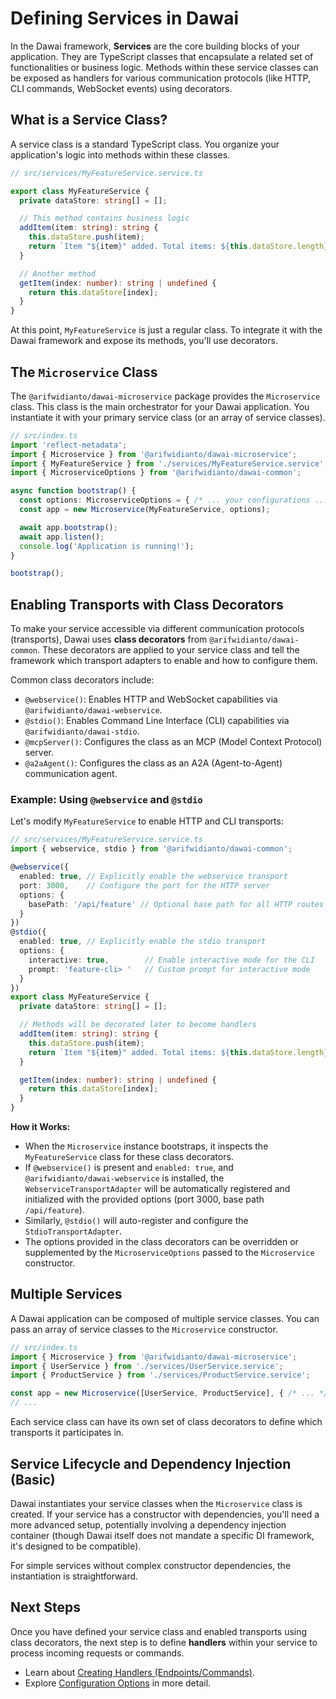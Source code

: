 # Defining Services in Dawai

In the Dawai framework, **Services** are the core building blocks of your application. They are TypeScript classes that encapsulate a related set of functionalities or business logic. Methods within these service classes can be exposed as handlers for various communication protocols (like HTTP, CLI commands, WebSocket events) using decorators.

## What is a Service Class?

A service class is a standard TypeScript class. You organize your application's logic into methods within these classes.

```typescript
// src/services/MyFeatureService.service.ts

export class MyFeatureService {
  private dataStore: string[] = [];

  // This method contains business logic
  addItem(item: string): string {
    this.dataStore.push(item);
    return `Item "${item}" added. Total items: ${this.dataStore.length}`;
  }

  // Another method
  getItem(index: number): string | undefined {
    return this.dataStore[index];
  }
}
```
At this point, `MyFeatureService` is just a regular class. To integrate it with the Dawai framework and expose its methods, you'll use decorators.

## The `Microservice` Class

The `@arifwidianto/dawai-microservice` package provides the `Microservice` class. This class is the main orchestrator for your Dawai application. You instantiate it with your primary service class (or an array of service classes).

```typescript
// src/index.ts
import 'reflect-metadata';
import { Microservice } from '@arifwidianto/dawai-microservice';
import { MyFeatureService } from './services/MyFeatureService.service';
import { MicroserviceOptions } from '@arifwidianto/dawai-common';

async function bootstrap() {
  const options: MicroserviceOptions = { /* ... your configurations ... */ };
  const app = new Microservice(MyFeatureService, options);

  await app.bootstrap();
  await app.listen();
  console.log('Application is running!');
}

bootstrap();
```

## Enabling Transports with Class Decorators

To make your service accessible via different communication protocols (transports), Dawai uses **class decorators** from `@arifwidianto/dawai-common`. These decorators are applied to your service class and tell the framework which transport adapters to enable and how to configure them.

Common class decorators include:
*   `@webservice()`: Enables HTTP and WebSocket capabilities via `@arifwidianto/dawai-webservice`.
*   `@stdio()`: Enables Command Line Interface (CLI) capabilities via `@arifwidianto/dawai-stdio`.
*   `@mcpServer()`: Configures the class as an MCP (Model Context Protocol) server.
*   `@a2aAgent()`: Configures the class as an A2A (Agent-to-Agent) communication agent.

### Example: Using `@webservice` and `@stdio`

Let's modify `MyFeatureService` to enable HTTP and CLI transports:

```typescript
// src/services/MyFeatureService.service.ts
import { webservice, stdio } from '@arifwidianto/dawai-common';

@webservice({
  enabled: true, // Explicitly enable the webservice transport
  port: 3000,    // Configure the port for the HTTP server
  options: {
    basePath: '/api/feature' // Optional base path for all HTTP routes in this service
  }
})
@stdio({
  enabled: true, // Explicitly enable the stdio transport
  options: {
    interactive: true,        // Enable interactive mode for the CLI
    prompt: 'feature-cli> '   // Custom prompt for interactive mode
  }
})
export class MyFeatureService {
  private dataStore: string[] = [];

  // Methods will be decorated later to become handlers
  addItem(item: string): string {
    this.dataStore.push(item);
    return `Item "${item}" added. Total items: ${this.dataStore.length}`;
  }

  getItem(index: number): string | undefined {
    return this.dataStore[index];
  }
}
```

**How it Works:**
*   When the `Microservice` instance bootstraps, it inspects the `MyFeatureService` class for these class decorators.
*   If `@webservice()` is present and `enabled: true`, and `@arifwidianto/dawai-webservice` is installed, the `WebserviceTransportAdapter` will be automatically registered and initialized with the provided options (port 3000, base path `/api/feature`).
*   Similarly, `@stdio()` will auto-register and configure the `StdioTransportAdapter`.
*   The options provided in the class decorators can be overridden or supplemented by the `MicroserviceOptions` passed to the `Microservice` constructor.

## Multiple Services

A Dawai application can be composed of multiple service classes. You can pass an array of service classes to the `Microservice` constructor.

```typescript
// src/index.ts
import { Microservice } from '@arifwidianto/dawai-microservice';
import { UserService } from './services/UserService.service';
import { ProductService } from './services/ProductService.service';

const app = new Microservice([UserService, ProductService], { /* ... */ });
// ...
```
Each service class can have its own set of class decorators to define which transports it participates in.

## Service Lifecycle and Dependency Injection (Basic)

Dawai instantiates your service classes when the `Microservice` class is created. If your service has a constructor with dependencies, you'll need a more advanced setup, potentially involving a dependency injection container (though Dawai itself does not mandate a specific DI framework, it's designed to be compatible).

For simple services without complex constructor dependencies, the instantiation is straightforward.

## Next Steps

Once you have defined your service class and enabled transports using class decorators, the next step is to define **handlers** within your service to process incoming requests or commands.

*   Learn about [Creating Handlers (Endpoints/Commands)](./handlers.md).
*   Explore [Configuration Options](./configuration.md) in more detail.
